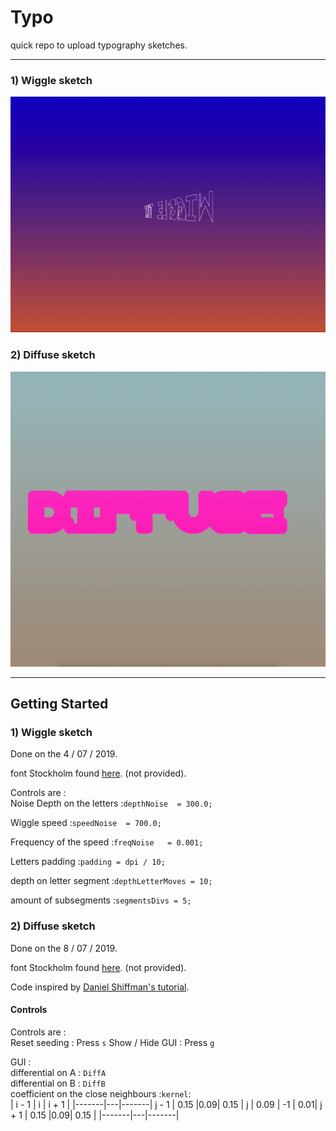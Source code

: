 # Typo

quick repo to upload typography sketches.

- - - -
### 1) Wiggle sketch
![.](assets/wiggleAsset.gif)

### 2) Diffuse sketch
![.](assets/diffuseAsset.gif)


- - - -
## Getting Started

### 1) Wiggle sketch

Done on the 4 / 07 / 2019.<br/>

font Stockholm found [here](https://www.ffonts.net/Stockholm.font.download#). (not provided).

Controls are :<br/>
Noise  Depth on the letters :```depthNoise  = 300.0;```

Wiggle speed :```speedNoise  = 700.0; ```

Frequency of the speed :```freqNoise   = 0.001;```

Letters padding :```padding = dpi / 10;```

depth on letter segment :```depthLetterMoves = 10;```

amount of subsegments :```segmentsDivs = 5;```


### 2) Diffuse sketch

Done on the 8 / 07 / 2019.<br/>

font Stockholm found [here](https://www.ffonts.net/Stockholm.font.download#). (not provided).

Code inspired by [Daniel Shiffman's tutorial](https://www.youtube.com/watch?v=BV9ny785UNc).

#### Controls
Controls are :<br/>
Reset seeding : Press ``` s ```
Show / Hide GUI : Press ```g```

GUI : <br/>
differential on A : ```DiffA``` <br/>
differential on B : ```DiffB``` <br/>
coefficient on the close neighbours :```kernel```: <br/>
      | i - 1 | i | i + 1 |
      |-------|---|-------|
j - 1 |  0.15 |0.09| 0.15  |
  j   |  0.09 | -1 | 0.01|
j + 1 |  0.15 |0.09| 0.15  |
      |-------|---|-------|
